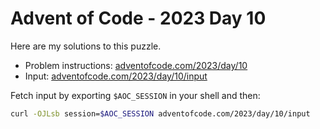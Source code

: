 # Advent of Code - 2023 Day 10
Here are my solutions to this puzzle.

* Problem instructions: [adventofcode.com/2023/day/10](https://adventofcode.com/2023/day/10)
* Input: [adventofcode.com/2023/day/10/input](https://adventofcode.com/2023/day/10/input)

Fetch input by exporting `$AOC_SESSION` in your shell and then:
```bash
curl -OJLsb session=$AOC_SESSION adventofcode.com/2023/day/10/input
```
